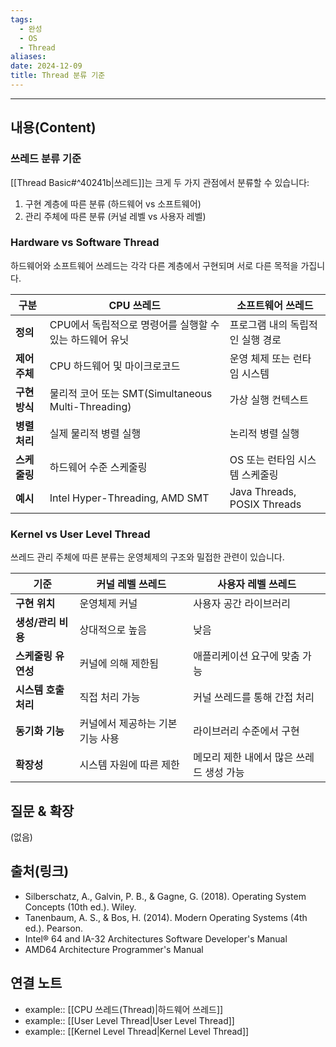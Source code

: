 ```yaml
---
tags:
  - 완성
  - OS
  - Thread
aliases: 
date: 2024-12-09
title: Thread 분류 기준
---
```


----
## 내용(Content)

### 쓰레드 분류 기준

[[Thread Basic#^40241b|쓰레드]]는 크게 두 가지 관점에서 분류할 수 있습니다:
1. 구현 계층에 따른 분류 (하드웨어 vs 소프트웨어)
2. 관리 주체에 따른 분류 (커널 레벨 vs 사용자 레벨)

### Hardware vs Software Thread

하드웨어와 소프트웨어 쓰레드는 각각 다른 계층에서 구현되며 서로 다른 목적을 가집니다.

| 구분        | CPU 쓰레드                             | 소프트웨어 쓰레드                 |
| --------- | ----------------------------------- | ------------------------- |
| **정의**    | CPU에서 독립적으로 명령어를 실행할 수 있는 하드웨어 유닛 | 프로그램 내의 독립적인 실행 경로 |
| **제어 주체** | CPU 하드웨어 및 마이크로코드                    | 운영 체제 또는 런타임 시스템  |
| **구현 방식** | 물리적 코어 또는 SMT(Simultaneous Multi-Threading) | 가상 실행 컨텍스트  |
| **병렬 처리** | 실제 물리적 병렬 실행                  | 논리적 병렬 실행       |
| **스케줄링**  | 하드웨어 수준 스케줄링                 | OS 또는 런타임 시스템 스케줄링  |
| **예시**     | Intel Hyper-Threading, AMD SMT | Java Threads, POSIX Threads |

### Kernel vs User Level Thread

쓰레드 관리 주체에 따른 분류는 운영체제의 구조와 밀접한 관련이 있습니다.

|**기준**|**커널 레벨 쓰레드**|**사용자 레벨 쓰레드**|
|---|---|---|
|**구현 위치**|운영체제 커널|사용자 공간 라이브러리|
|**생성/관리 비용**|상대적으로 높음|낮음|
|**스케줄링 유연성**|커널에 의해 제한됨|애플리케이션 요구에 맞춤 가능|
|**시스템 호출 처리**|직접 처리 가능|커널 쓰레드를 통해 간접 처리|
|**동기화 기능**|커널에서 제공하는 기본 기능 사용|라이브러리 수준에서 구현|
|**확장성**|시스템 자원에 따른 제한|메모리 제한 내에서 많은 쓰레드 생성 가능|

## 질문 & 확장

(없음)

## 출처(링크)

- Silberschatz, A., Galvin, P. B., & Gagne, G. (2018). Operating System Concepts (10th ed.). Wiley.
- Tanenbaum, A. S., & Bos, H. (2014). Modern Operating Systems (4th ed.). Pearson.
- Intel® 64 and IA-32 Architectures Software Developer's Manual
- AMD64 Architecture Programmer's Manual

## 연결 노트

- example:: [[CPU 쓰레드(Thread)|하드웨어 쓰레드]]
- example:: [[User Level Thread|User Level Thread]]
- example:: [[Kernel Level Thread|Kernel Level Thread]]



